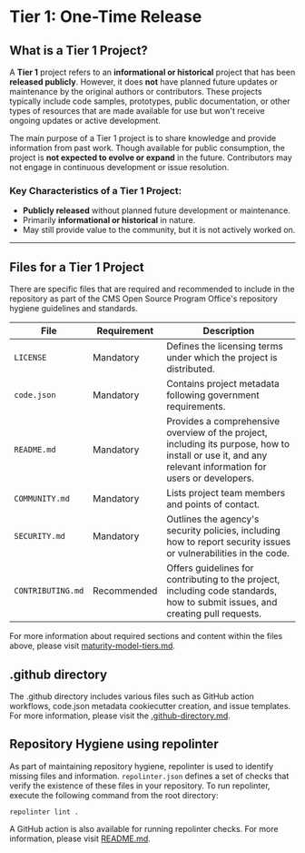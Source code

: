 # Tier 1: One-Time Release

## What is a Tier 1 Project?

A **Tier 1** project refers to an **informational or historical** project that has been **released publicly**. However, it does **not** have planned future updates or maintenance by the original authors or contributors. These projects typically include code samples, prototypes, public documentation, or other types of resources that are made available for use but won't receive ongoing updates or active development.

The main purpose of a Tier 1 project is to share knowledge and provide information from past work. Though available for public consumption, the project is **not expected to evolve or expand** in the future. Contributors may not engage in continuous development or issue resolution.

### Key Characteristics of a Tier 1 Project:

- **Publicly released** without planned future development or maintenance.
- Primarily **informational or historical** in nature.
- May still provide value to the community, but it is not actively worked on.

---

## Files for a Tier 1 Project

There are specific files that are required and recommended to include in the repository as part of the CMS Open Source Program Office's repository hygiene guidelines and standards.

| **File**          | **Requirement** | **Description**                                                                                                                                          |
| ----------------- | --------------- | -------------------------------------------------------------------------------------------------------------------------------------------------------- |
| `LICENSE`         | Mandatory       | Defines the licensing terms under which the project is distributed.                                                                                      |
| `code.json`       | Mandatory       | Contains project metadata following government requirements.                                                                                             |
| `README.md`       | Mandatory       | Provides a comprehensive overview of the project, including its purpose, how to install or use it, and any relevant information for users or developers. |
| `COMMUNITY.md`    | Mandatory       | Lists project team members and points of contact.                                                                                                        |
| `SECURITY.md`     | Mandatory       | Outlines the agency's security policies, including how to report security issues or vulnerabilities in the code.                                         |
| `CONTRIBUTING.md` | Recommended     | Offers guidelines for contributing to the project, including code standards, how to submit issues, and creating pull requests.                           |

For more information about required sections and content within the files above, please visit [maturity-model-tiers.md](https://github.com/DSACMS/repo-scaffolder/blob/main/maturity-model-tiers.md).

## .github directory

The .github directory includes various files such as GitHub action workflows, code.json metadata cookiecutter creation, and issue templates. For more information, please visit the [.github-directory.md]([../docs/.github-directory.md).

## Repository Hygiene using repolinter

As part of maintaining repository hygiene, repolinter is used to identify missing files and information. `repolinter.json` defines a set of checks that verify the existence of these files in your repository. To run repolinter, execute the following command from the root directory:

```
repolinter lint .
```

A GitHub action is also available for running repolinter checks. For more information, please visit [README.md](https://github.com/DSACMS/repo-scaffolder?tab=readme-ov-file#identify-missing-files-and-information-using-repolinter).
